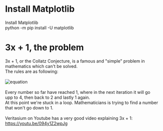 # Install Matplotlib

Install Matplotlib\
python -m pip install -U matplotlib

# 3x + 1, the problem
3x + 1, or the Collatz Conjecture, is a famous and "simple" problem in mathematics which can't be solved. \
The rules are as following:\
\
![equation](http://www.sciweavers.org/upload/Tex2Img_1663360970/eqn.png)
\
\
Every number so far have reached 1, where in the next iteration it will go upp to 4, then back to 2 and lastly 1 again. \
At this point we're stuck in a loop. Mathematicians is trying to find a number that won't go down to 1.\
\
Veritasium on Youtube has a very good video explaining 3x + 1: https://youtu.be/094y1Z2wpJg
